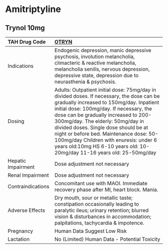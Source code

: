# Amitriptyline

## Trynol 10mg

| TAH Drug Code      | [**OTRYN**](https://www.tahsda.org.tw/drugs/hissearch.php?drug_code=OTRYN)                                                                                                                                                                                                                                                                                                                                                                                         |
|:-------------------|:-------------------------------------------------------------------------------------------------------------------------------------------------------------------------------------------------------------------------------------------------------------------------------------------------------------------------------------------------------------------------------------------------------------------------------------------------------------------|
| Indications        | Endogenic depression, manic depressive psychosis, involution melancholia, climacteric & reactive melancholia, melancholia senilis, nervous depression, depressive state, depression due to neurasthenia & psychosis.                                                                                                                                                                                                                                               |
| Dosing             | Adults: Outpatient initial dose: 75mg/day in divided doses. If necessary, the dose can be gradually increased to 150mg/day. Inpatient initial dose: 100mg/day. If necessary, the dose can be gradually increased to 200-300mg/day. The elderly: 50mg/day in divided doses. Single dose should be at night or before bed. Maintenance dose: 50-100mg/day Children with enuresis: under 6 years old:10mg HS 6-10 years old: 10-20mg/day 11-16 years old: 25-50mg/day |
| Hepatic Impairment | Dose adjustment not necessary                                                                                                                                                                                                                                                                                                                                                                                                                                      |
| Renal Impairment   | Dose adjustment not necessary                                                                                                                                                                                                                                                                                                                                                                                                                                      |
| Contraindications  | Concomitant use with MAOI. Immediate recovery phase after MI, heart block. Mania.                                                                                                                                                                                                                                                                                                                                                                                  |
| Adverse Effects    | Dry mouth, sour or metallic taste; constipation occasionally leading to paralytic ileus; urinary retention; blurred vision & disturbances in accommodation; palpitations, tachycardia & impotence.                                                                                                                                                                                                                                                                 |
| Pregnancy          | Human Data Suggest Low Risk                                                                                                                                                                                                                                                                                                                                                                                                                                        |
| Lactation          | No (Limited) Human Data - Potential Toxicity                                                                                                                                                                                                                                                                                                                                                                                                                       |

